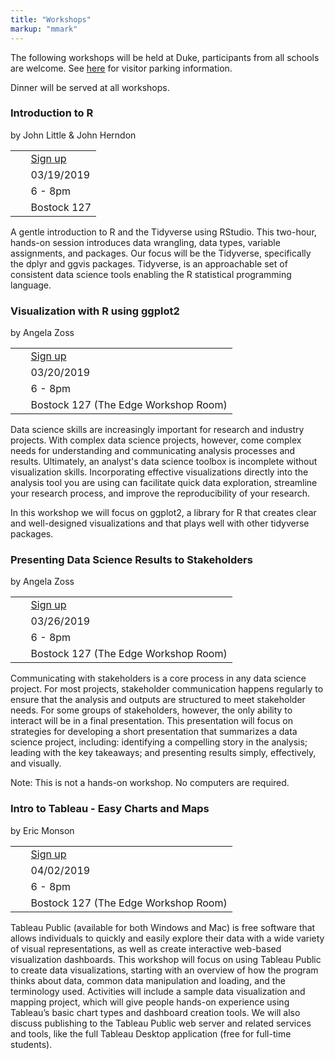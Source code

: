 ```yaml
---
title: "Workshops"
markup: "mmark"
---
```




The following workshops will be held at Duke, participants from all schools are welcome. See [here](http://parking.duke.edu/parking/visitor/index.php) for visitor parking information.

Dinner will be served at all workshops.

### <i class="fas fa-code" style="color:#0E3A53"></i> Introduction to R

by John Little & John Herndon

|                                     |             |
| ------------------------------------|-------------|
| <i class="fas fa-user-plus"></i>    | &nbsp; [Sign up](https://duke.libcal.com/event/5092988) |
| <i class="fas fa-calendar-alt"></i> | &nbsp; 03/19/2019  |
| <i class="fas fa-clock"></i>        | &nbsp; 6 - 8pm     |
| <i class="fas fa-map-marker"></i>   | &nbsp; Bostock 127 |

A gentle introduction to R and the Tidyverse using RStudio.  This two-hour, hands-on session introduces data wrangling, data types, variable assignments, and packages. Our focus will be the Tidyverse, specifically the dplyr and ggvis packages. Tidyverse, is an approachable set of consistent data science tools enabling the R statistical programming language.

### <i class="fas fa-code" style="color:#0E3A53"></i> Visualization with R using ggplot2

by Angela Zoss

|                                     |             |
| ------------------------------------|-------------|
| <i class="fas fa-user-plus"></i>    | &nbsp; [Sign up](https://duke.libcal.com/event/5092975) |
| <i class="fas fa-calendar-alt"></i> | &nbsp; 03/20/2019  |
| <i class="fas fa-clock"></i>        | &nbsp; 6 - 8pm     |
| <i class="fas fa-map-marker"></i>   | &nbsp; Bostock 127 (The Edge Workshop Room) |

Data science skills are increasingly important for research and industry projects.  With complex data science projects, however, come complex needs for understanding and communicating analysis processes and results.  Ultimately, an analyst's data science toolbox is incomplete without visualization skills.  Incorporating effective visualizations directly into the analysis tool you are using can facilitate quick data exploration, streamline your research process, and improve the reproducibility of your research.

In this workshop we will focus on ggplot2, a library for R that creates clear and well-designed visualizations and that plays well with other tidyverse packages.

### <i class="fas fa-code" style="color:#0E3A53"></i> Presenting Data Science Results to Stakeholders

by Angela Zoss

|                                     |             |
| ------------------------------------|-------------|
| <i class="fas fa-user-plus"></i>    | &nbsp; [Sign up](https://duke.libcal.com/event/5184110) |
| <i class="fas fa-calendar-alt"></i> | &nbsp; 03/26/2019  |
| <i class="fas fa-clock"></i>        | &nbsp; 6 - 8pm     |
| <i class="fas fa-map-marker"></i>   | &nbsp; Bostock 127 (The Edge Workshop Room) |

Communicating with stakeholders is a core process in any data science project. For most projects, stakeholder communication happens regularly to ensure that the analysis and outputs are structured to meet stakeholder needs. For some groups of stakeholders, however, the only ability to interact will be in a final presentation. This presentation will focus on strategies for developing a short presentation that summarizes a data science project, including: identifying a compelling story in the analysis; leading with the key takeaways; and presenting results simply, effectively, and visually.

Note: This is not a hands-on workshop. No computers are required.


### <i class="fas fa-code" style="color:#0E3A53"></i> Intro to Tableau - Easy Charts and Maps

by Eric Monson

|                                     |             |
| ------------------------------------|-------------|
| <i class="fas fa-user-plus"></i>    | &nbsp; [Sign up](https://duke.libcal.com/event/4037868) |
| <i class="fas fa-calendar-alt"></i> | &nbsp; 04/02/2019  |
| <i class="fas fa-clock"></i>        | &nbsp; 6 - 8pm     |
| <i class="fas fa-map-marker"></i>   | &nbsp; Bostock 127 (The Edge Workshop Room) |

Tableau Public (available for both Windows and Mac) is free software that allows individuals to quickly and easily explore their data with a wide variety of visual representations, as well as create interactive web-based visualization dashboards. This workshop will focus on using Tableau Public to create data visualizations, starting with an overview of how the program thinks about data, common data manipulation and loading, and the terminology used. Activities will include a sample data visualization and mapping project, which will give people hands-on experience using Tableau’s basic chart types and dashboard creation tools. We will also discuss publishing to the Tableau Public web server and related services and tools, like the full Tableau Desktop application (free for full-time students).

